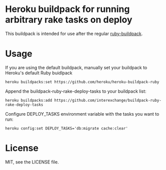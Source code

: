 # Heroku buildpack for running arbitrary rake tasks on deploy

This buildpack is intended for use after the regular [ruby-buildpack].

# Usage

If you are using the default buildpack, manually set your buildpack to Heroku's default Ruby buidlpack

```
heroku buildpacks:set https://github.com/heroku/heroku-buildpack-ruby
```

Append the buildpack-ruby-rake-deploy-tasks to your buildpack list:

```
heroku buildpacks:add https://github.com/interexchange/buildpack-ruby-rake-deploy-tasks
```

Configure DEPLOY_TASKS environment variable with the tasks you want to run:

```
heroku config:set DEPLOY_TASKS='db:migrate cache:clear'
```

# License

MIT, see the LICENSE file.

[ruby-buildpack]:https://github.com/heroku/heroku-buildpack-ruby
